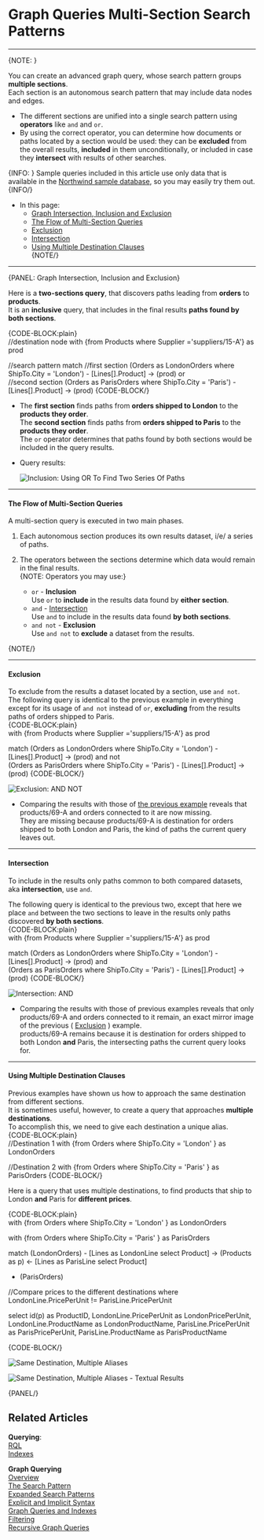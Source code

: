 ﻿# Graph Queries Multi-Section Search Patterns  

---

{NOTE: }

You can create an advanced graph query, whose search pattern groups **multiple sections**.  
Each section is an autonomous search pattern that may include data nodes and edges.  

* The different sections are unified into a single search pattern using **operators** 
  like `and` and `or`.  
* By using the correct operator, you can determine how documents or paths located 
  by a section would be used: they can be **excluded** from the overall results, 
  **included** in them unconditionally, or included in case they **intersect** with 
  results of other searches.  

{INFO: }
Sample queries included in this article use only data that is available in the 
[Northwind sample database](../../../studio/database/tasks/create-sample-data#creating-sample-data), 
so you may easily try them out.  
{INFO/}

* In this page:  
   * [Graph Intersection, Inclusion and Exclusion](../../../indexes/querying/graph/graph-queries-multi-section#graph-intersection,-inclusion-and-exclusion)  
   * [The Flow of Multi-Section Queries](../../../indexes/querying/graph/graph-queries-multi-section#the-flow-of-multi-section-queries)  
   * [Exclusion](../../../indexes/querying/graph/graph-queries-multi-section#exclusion)  
   * [Intersection](../../../indexes/querying/graph/graph-queries-multi-section#intersection)  
   * [Using Multiple Destination Clauses](../../../indexes/querying/graph/graph-queries-multi-section#using-multiple-destination-clauses)  
{NOTE/}

---

{PANEL: Graph Intersection, Inclusion and Exclusion}

Here is a **two-sections query**, that discovers paths leading from **orders** to **products**.  
It is an **inclusive** query, that includes in the final results **paths found by both sections**.  

{CODE-BLOCK:plain}  
//destination node
with 
   {from Products 
      where Supplier ='suppliers/15-A'} as prod

//search pattern
match 
   //first section
   (Orders as LondonOrders 
      where ShipTo.City = 'London') -
   [Lines[].Product] ->
   (prod)
or   
   //second section
   (Orders as ParisOrders 
      where ShipTo.City = 'Paris') -
   [Lines[].Product] ->
   (prod)
{CODE-BLOCK/}

* The **first section** finds paths from **orders shipped to London** to the **products they order**.  
  The **second section** finds paths from **orders shipped to Paris** to the **products they order**.  
  The `or` operator determines that paths found by both sections would be included in the query results.  

* Query results:  
  
    ![Inclusion: Using OR To Find Two Series Of Paths](images/MultiSection01_Inclusion_Or.png "Inclusion: Using OR To Find Two Series Of Paths")

---

#### The Flow of Multi-Section Queries

A multi-section query is executed in two main phases.  

1. Each autonomous section produces its own results dataset, i/e/ a series of paths.  
2. The operators between the sections determine which data would remain in the final results.  
   {NOTE: Operators you may use:}
   
   * `or` - **Inclusion**  
     Use `or` to **include** in the results data found by **either section**.  
   * `and` - [Intersection](../../../client-api/session/querying/how-to-use-intersect#session-querying-how-to-use-intersect)  
     Use `and` to include in the results data found **by both sections**.  
   * `and not` - **Exclusion**  
     Use `and not` to **exclude** a dataset from the results.  

  {NOTE/}

---

#### Exclusion  

To exclude from the results a dataset located by a section, use `and not`.  
The following query is identical to the previous example in everything except for its usage of 
`and not` instead of `or`, **excluding** from the results paths of orders shipped to Paris.  
{CODE-BLOCK:plain}  
with 
   {from Products 
      where Supplier ='suppliers/15-A'} as prod

match 
   (Orders as LondonOrders 
      where ShipTo.City = 'London') -
   [Lines[].Product] ->
   (prod)
and not   
   (Orders as ParisOrders 
      where ShipTo.City = 'Paris') -
   [Lines[].Product] ->
   (prod)
{CODE-BLOCK/}
  
![Exclusion: AND NOT](images/MultiSection02_Exclusion_AndNot.png "Exclusion: AND NOT")

* Comparing the results with those of 
  [the previous example](../../../indexes/querying/graph/graph-queries-multi-section#graph-intersection,-inclusion-and-exclusion) 
  reveals that products/69-A and orders connected to it are now missing.  
  They are missing because products/69-A is destination for orders shipped to both London and 
  Paris, the kind of paths the current query leaves out.  

---

#### Intersection

To include in the results only paths common to both compared datasets, aka **intersection**, 
use `and`.  

The following query is identical to the previous two, except that here we place `and` between 
the two sections to leave in the results only paths discovered **by both sections**.  
{CODE-BLOCK:plain}  
with 
   {from Products 
      where Supplier ='suppliers/15-A'} as prod

match 
   (Orders as LondonOrders 
      where ShipTo.City = 'London') -
   [Lines[].Product] ->
   (prod)
and   
   (Orders as ParisOrders 
      where ShipTo.City = 'Paris') -
   [Lines[].Product] ->
   (prod)
{CODE-BLOCK/}
  
![Intersection: AND](images/MultiSection03_Intersection_And.png "Intersection: AND")

* Comparing the results with those of previous examples reveals that only products/69-A and 
  orders connected to it remain, an exact mirror image of the previous (
  [Exclusion](../../../indexes/querying/graph/graph-queries-multi-section#exclusion)
  ) example.  
  products/69-A remains because it is destination for orders shipped to both London **and** Paris, 
  the intersecting paths the current query looks for.  

---

#### Using Multiple Destination Clauses

Previous examples have shown us how to approach the same destination from different sections.  
It is sometimes useful, however, to create a query that approaches **multiple destinations**.  
To accomplish this, we need to give each destination a unique alias.  
{CODE-BLOCK:plain}  
//Destination 1
with 
   {from Orders 
      where ShipTo.City = 'London' } as LondonOrders

//Destination 2
with 
   {from Orders 
      where ShipTo.City = 'Paris' } as ParisOrders
{CODE-BLOCK/} 

Here is a query that uses multiple destinations, to find products that ship to London **and** Paris for **different prices**.  

{CODE-BLOCK:plain}  
with 
   {from Orders 
      where ShipTo.City = 'London' } as LondonOrders

with 
   {from Orders 
      where ShipTo.City = 'Paris' } as ParisOrders

match 
   (LondonOrders) -
   [Lines as LondonLine select Product] ->
   (Products as p)
   <- [Lines as ParisLine select Product]
   - (ParisOrders)

//Compare prices to the different destinations
where 
   LondonLine.PricePerUnit != ParisLine.PricePerUnit
   
select
   id(p) as ProductID,
   LondonLine.PricePerUnit as LondonPricePerUnit,
   LondonLine.ProductName as LondonProductName,
   ParisLine.PricePerUnit as ParisPricePerUnit,
   ParisLine.ProductName as ParisProductName
  
{CODE-BLOCK/} 

![Same Destination, Multiple Aliases](images/MultiSection04_MultiAlias.png "Same Destination, Multiple Aliases")

![Same Destination, Multiple Aliases - Textual Results](images/MultiSection05_MultiAlias.png "Same Destination, Multiple Aliases - Textual Results")

{PANEL/}

## Related Articles

**Querying**:  
[RQL](../../../indexes/querying/what-is-rql#querying-rql---raven-query-language)  
[Indexes](../../../indexes/what-are-indexes#what-indexes-are)  

**Graph Querying**  
[Overview](../../../indexes/querying/graph/graph-queries-overview#graph-querying-overview)  
[The Search Pattern](../../../indexes/querying/graph/graph-queries-the-search-pattern#the-search-pattern)  
[Expanded Search Patterns](../../../indexes/querying/graph/graph-queries-expanded-search-patterns#graph-queries-expanded-search-patterns)  
[Explicit and Implicit Syntax](../../../indexes/querying/graph/graph-queries-explicit-and-implicit#explicit-and-implicit-syntax)  
[Graph Queries and Indexes](../../../indexes/querying/graph/graph-queries-and-indexes#graph-queries-and-indexes)  
[Filtering](../../../indexes/querying/graph/graph-queries-filtering#graph-queries-filtering)  
[Recursive Graph Queries](../../../indexes/querying/graph/graph-queries-recursive#recursive-graph-queries)  
